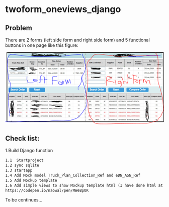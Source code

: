 # twoform_oneviews_django

## Problem
There are 2 forms (left side form and right side form)  and 5 functional buttons in one page like this figure:

![Image of Capture](https://raw.githubusercontent.com/naowal/twoform_oneviews_django/main/Capture2.PNG)

## Check list:
1.Build Django function

    1.1  Startproject
    1.2 sync sqlite
    1.3 startapp
    1.4 Add Mock model Truck_Plan_Collection_Ref and eDN_ASN_Ref
    1.5 Add Mockup template 
    1.6 Add simple views to show Mockup template html (I have done html at https://codepen.io/naowal/pen/MWeBpOK

To be continues...
